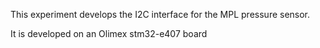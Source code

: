 

This experiment develops the I2C interface for the MPL pressure sensor.

It is developed on an Olimex stm32-e407 board

